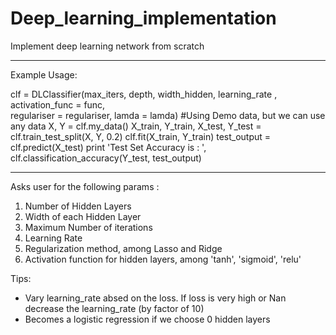 # Deep_learning_implementation
Implement deep learning network from scratch 

***********************************************************************************
Example Usage:

clf = DLClassifier(max_iters, depth, width_hidden, learning_rate , activation_func = func, \
                 regulariser = regulariser, lamda = lamda)
#Using Demo data, but we can use any data 
X, Y = clf.my_data()
X_train, Y_train, X_test, Y_test = clf.train_test_split(X, Y, 0.2)
clf.fit(X_train, Y_train) 
test_output = clf.predict(X_test)
print 'Test Set Accuracy is : ', clf.classification_accuracy(Y_test, test_output)

***********************************************************************************
Asks user for the following params :
1) Number of Hidden Layers
2) Width of each Hidden Layer
3) Maximum Number of iterations
4) Learning Rate
5) Regularization method, among Lasso and Ridge
6) Activation function for hidden layers, among 'tanh', 'sigmoid', 'relu'

Tips:
- Vary learning_rate absed on the loss. If loss is very high or Nan decrease the learning_rate (by factor of 10)
- Becomes a logistic regression if we choose 0 hidden layers 
